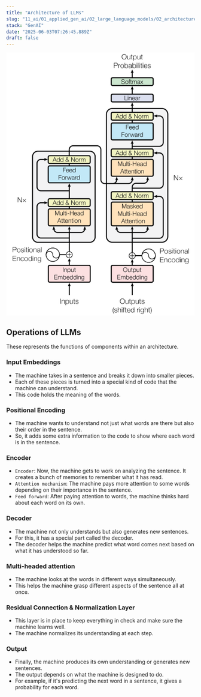 ```yaml
---
title: "Architecture of LLMs"
slug: "11_ai/01_applied_gen_ai/02_large_language_models/02_architecture_and_operations"
stack: "GenAI"
date: "2025-06-03T07:26:45.889Z"
draft: false
---
```


![Architecure of LLMs](../../../../../src/images/11_ai/01_agen_ai/agi-19.png)

## Operations of LLMs

These represents the functions of components within an architecture.

### **Input Embeddings**

- The machine takes in a sentence and breaks it down into
  smaller pieces.
- Each of these pieces is turned into a special kind of code that
  the machine can understand.
- This code holds the meaning of the words.

### **Positional Encoding**

- The machine wants to understand not just what words are
  there but also their order in the sentence.
- So, it adds some extra information to the code to show
  where each word is in the sentence.

### **Encoder**

- `Encoder`: Now, the machine gets to work on analyzing the
  sentence. It creates a bunch of memories to remember what
  it has read.
- `Attention mechanism`: The machine pays more attention to
  some words depending on their importance in the sentence.
- `Feed forward`: After paying attention to words, the machine
  thinks hard about each word on its own.

### **Decoder**

- The machine not only understands but also generates new
  sentences.
- For this, it has a special part called the decoder.
- The decoder helps the machine predict what word comes
  next based on what it has understood so far.

### **Multi-headed attention**

- The machine looks at the words in different ways
  simultaneously.
- This helps the machine grasp different aspects of the
  sentence all at once.

### **Residual Connection & Normalization Layer**

- This layer is in place to keep everything in check and make
  sure the machine learns well.
- The machine normalizes its understanding at each step.

### **Output**

- Finally, the machine produces its own understanding or
  generates new sentences.
- The output depends on what the machine is designed to do.
- For example, if it's predicting the next word in a sentence, it
  gives a probability for each word.

